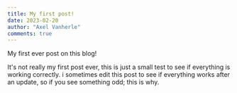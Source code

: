 ```yaml
---
title: My first post!
date: 2023-02-20
author: "Axel Vanherle"
comments: true
---
```


My first ever post on this blog!

It's not really my first post ever, this is just a small test to see if everything is working correctly. i sometimes edit this post to see if everything works after an update, so if you see something odd; this is why.
